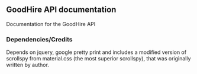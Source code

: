 ## GoodHire API documentation

Documentation for the GoodHire API


### Dependencies/Credits

Depends on jquery, google pretty print and includes a modified version of scrollspy from material.css (the most superior scrollspy), that was originally written by author.